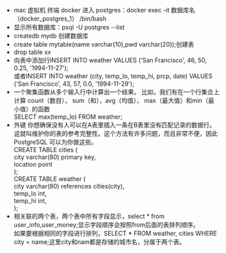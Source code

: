 * mac 虚拟机 终端 docker 进入 postgres：docker exec -it 数据库名（docker_postgres_1） /bin/bash
* 显示所有数据库：psql -U postgres --list
* createdb mydb 创建数据库
* create table mytable(name varchar(10),pwd varchar(20));创建表
* drop table xx
*  向表中添加行INSERT INTO weather VALUES ('San Francisco', 46, 50, 0.25, '1994-11-27');  <br>
   或者INSERT INTO weather (city, temp_lo, temp_hi, prcp, date) VALUES ('San Francisco', 43, 57, 0.0, '1994-11-29');
*  一个聚集函数从多个输入行中计算出一个结果。 比如，我们有在一个行集合上计算 count（数目）， sum（和），avg（均值）， max（最大值）和min（最小值）的函数 <br>  SELECT max(temp_lo) FROM weather;
* 外键 你想确保没有人可以在A表里插入一条在B表里没有匹配记录的数据行。这就叫维护你的表的参考完整性。这个方法有许多问题，而且非常不便，因此 PostgreSQL 可以为你做这些。  <br>
CREATE TABLE cities (                           <br>
        city            varchar(80) primary key,<br>
        location        point                   <br>
);												<br>
CREATE TABLE weather (							<br>
        city            varchar(80) references cities(city),	<br>
        temp_lo         int,									<br>
        temp_hi         int,									<br>
);																<br>
* 相关联的两个表，两个表中所有字段显示，select * from user_info,user_money;显示字段顺序会按照from后面的表排列顺序。<br>
   如果要根据相同的字段进行排列，SELECT * FROM weather, cities WHERE city = name;这里city和nam都是存储的城市名，分属于两个表。

